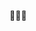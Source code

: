 👋👋👋

<!---
AmarantBCL/AmarantBCL is a ✨ special ✨ repository because its `README.md` (this file) appears on your GitHub profile.
You can click the Preview link to take a look at your changes.
--->
